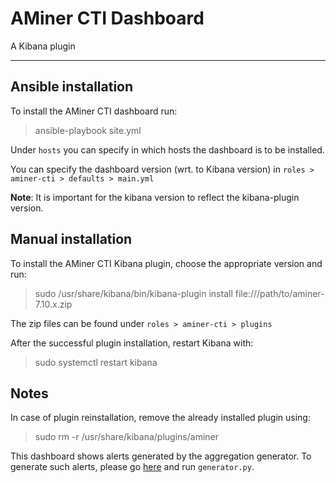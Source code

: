 # AMiner CTI Dashboard

A Kibana plugin

---

## Ansible installation

To install the AMiner CTI dashboard run:
> ansible-playbook site.yml

Under `hosts` you can specify in which hosts the dashboard is to be installed.

You can specify the dashboard version (wrt. to Kibana version) in `roles > aminer-cti > defaults > main.yml`

**Note**: It is important for the kibana version to reflect the kibana-plugin version.


## Manual installation

To install the AMiner CTI Kibana plugin, choose the appropriate version and run:

> sudo /usr/share/kibana/bin/kibana-plugin install file:///path/to/aminer-7.10.x.zip

The zip files can be found under `roles > aminer-cti > plugins`

After the successful plugin installation, restart Kibana with:

> sudo systemctl restart kibana

## Notes

In case of plugin reinstallation, remove the already installed plugin using:
> sudo rm -r /usr/share/kibana/plugins/aminer

This dashboard shows alerts generated by the aggregation generator. To generate such alerts, please go [here](https://github.com/ait-aecid/alert-aggregation-generator) and run `generator.py`.